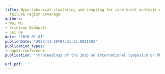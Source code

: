 ```yaml
---
title: Hyperspherical clustering and sampling for rare event analysis with multiple
  failure region coverage
authors:
- Wei Wu
- Srinivas Bodapati
- Lei He
date: '2016-01-01'
publishDate: '2023-11-30T07:51:22.902169Z'
publication_types:
- paper-conference
publication: '*Proceedings of the 2016 on International Symposium on Physical Design*'

url_pdf: ''
---
```

